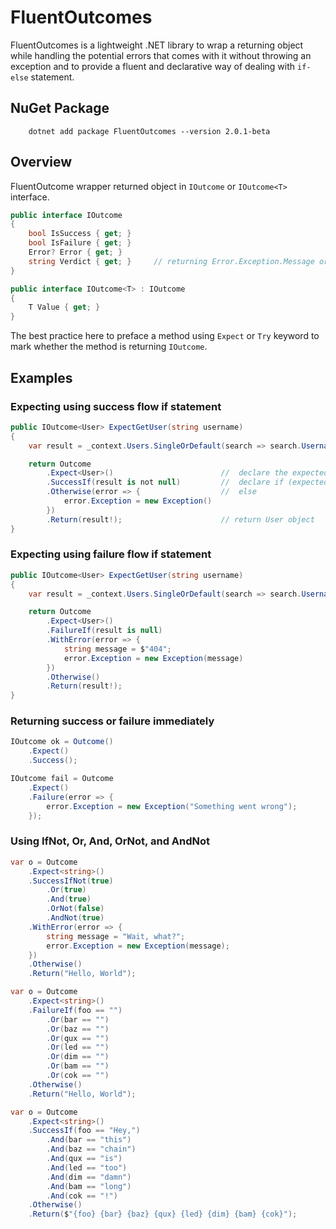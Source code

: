 # FluentOutcomes

FluentOutcomes is a lightweight .NET library to wrap a returning object while handling the potential errors that comes with it without throwing an exception and to provide a fluent and declarative way of dealing with `if-else` statement.

## NuGet Package

```
    dotnet add package FluentOutcomes --version 2.0.1-beta
```

## Overview

FluentOutcome wrapper returned object in `IOutcome` or `IOutcome<T>` interface.
``` csharp
public interface IOutcome
{
    bool IsSuccess { get; }
    bool IsFailure { get; }
    Error? Error { get; }
    string Verdict { get; }     // returning Error.Exception.Message or "OK" when error is null
}

public interface IOutcome<T> : IOutcome
{
    T Value { get; }
}
```
The best practice here to preface a method using `Expect` or `Try` keyword to mark whether the method is returning `IOutcome`.

## Examples

### Expecting using **success** flow if statement
``` csharp
public IOutcome<User> ExpectGetUser(string username)
{
    var result = _context.Users.SingleOrDefault(search => search.Username == username);

    return Outcome
        .Expect<User>()                        //  declare the expected type
        .SuccessIf(result is not null)         //  declare if (expected true value)
        .Otherwise(error => {                  //  else
            error.Exception = new Exception()
        })
        .Return(result!);                      // return User object
}
```
### Expecting using **failure** flow if statement
``` csharp
public IOutcome<User> ExpectGetUser(string username)
{
    var result = _context.Users.SingleOrDefault(search => search.Username == username);

    return Outcome
        .Expect<User>()
        .FailureIf(result is null)
        .WithError(error => {
            string message = $"404";
            error.Exception = new Exception(message)
        })
        .Otherwise()
        .Return(result!);
}
```

### Returning success or failure **immediately**
``` csharp
IOutcome ok = Outcome()
    .Expect()
    .Success();

IOutcome fail = Outcome
    .Expect()
    .Failure(error => {
        error.Exception = new Exception("Something went wrong");
    });
```

### Using **IfNot**, **Or**, **And**, **OrNot**, and **AndNot**
``` csharp
var o = Outcome
    .Expect<string>()
    .SuccessIfNot(true)
        .Or(true)
        .And(true)
        .OrNot(false)
        .AndNot(true)
    .WithError(error => {
        string message = "Wait, what?";
        error.Exception = new Exception(message);
    })
    .Otherwise()
    .Return("Hello, World");
```

``` csharp
var o = Outcome
    .Expect<string>()
    .FailureIf(foo == "")
        .Or(bar == "")
        .Or(baz == "")
        .Or(qux == "")
        .Or(led == "")
        .Or(dim == "")
        .Or(bam == "")
        .Or(cok == "")
    .Otherwise()
    .Return("Hello, World");
```

``` csharp
var o = Outcome
    .Expect<string>()
    .SuccessIf(foo == "Hey,")
        .And(bar == "this")
        .And(baz == "chain")
        .And(qux == "is")
        .And(led == "too")
        .And(dim == "damn")
        .And(bam == "long")
        .And(cok == "!")
    .Otherwise()
    .Return($"{foo} {bar} {baz} {qux} {led} {dim} {bam} {cok}");
```
